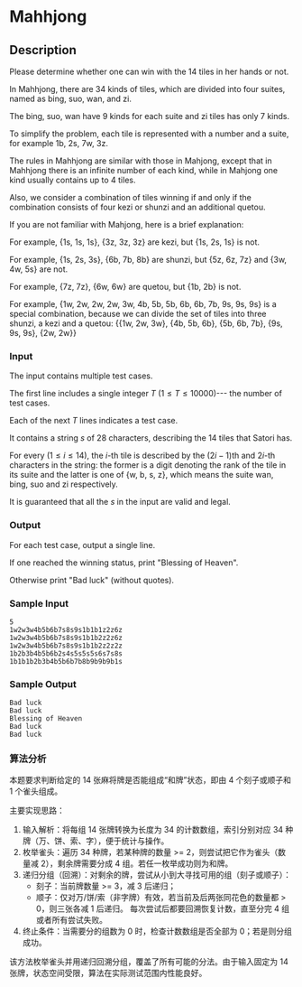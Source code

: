 # Mahhjong

## Description

Please determine whether one can win with the 14 tiles in her hands or not.

In Mahhjong, there are 34 kinds of tiles, which are divided into four suites, named as bing, suo, wan, and zi.

The bing, suo, wan have 9 kinds for each suite and zi tiles has only 7 kinds.

To simplify the problem, each tile is represented with a number and a suite, for example 1b, 2s, 7w, 3z.

The rules in Mahhjong are similar with those in Mahjong, except that in Mahhjong there is an infinite number of each kind, while in Mahjong one kind usually contains up to 4 tiles.

Also, we consider a combination of tiles winning if and only if the combination consists of four kezi or shunzi and an additional quetou.

If you are not familiar with Mahjong, here is a brief explanation:


For example, {1s, 1s, 1s}, {3z, 3z, 3z} are kezi, but {1s, 2s, 1s} is not.


For example, {1s, 2s, 3s}, {6b, 7b, 8b} are shunzi, but {5z, 6z, 7z} and {3w, 4w, 5s} are not.


For example, {7z, 7z}, {6w, 6w} are quetou, but {1b, 2b} is not.


For example, {1w, 2w, 2w, 2w, 3w, 4b, 5b, 5b, 6b, 6b, 7b, 9s, 9s, 9s} is a special combination, because we can divide the set of tiles into three shunzi, a kezi and a quetou: {{1w, 2w, 3w}, {4b, 5b, 6b}, {5b, 6b, 7b}, {9s, 9s, 9s}, {2w, 2w}}

### Input

The input contains multiple test cases.

The first line includes a single integer $T$ $(1 \leq T \leq 10000)$--- the number of test cases.

Each of the next $T$ lines indicates a test case.

It contains a string $s$ of 28 characters, describing the 14 tiles that Satori has.

For every $(1 \leq i \leq 14)$, the $i$-th tile is described by the $(2i-1)$th and $2i$-th characters in the string: the former is a digit denoting the rank of the tile in its suite and the latter is one of {w, b, s, z}, which means the suite wan, bing, suo and zi respectively.

It is guaranteed that all the $s$ in the input are valid and legal.

### Output

For each test case, output a single line.

If one reached the winning status, print "Blessing of Heaven".

Otherwise print "Bad luck" (without quotes).

### Sample Input

``` log
5
1w2w3w4b5b6b7s8s9s1b1b1z2z6z
1w2w3w4b5b6b7s8s9s1b1b2z2z6z
1w2w3w4b5b6b7s8s9s1b1b2z2z2z
1b2b3b4b5b6b2s4s5s5s5s6s7s8s
1b1b1b2b3b4b5b6b7b8b9b9b9b1s
```

### Sample Output

``` log
Bad luck
Bad luck
Blessing of Heaven
Bad luck
Bad luck
```

### 算法分析

本题要求判断给定的 14 张麻将牌是否能组成“和牌”状态，即由 4 个刻子或顺子和 1 个雀头组成。

主要实现思路：

1. 输入解析：将每组 14 张牌转换为长度为 34 的计数数组，索引分别对应 34 种牌（万、饼、索、字），便于统计与操作。
2. 枚举雀头：遍历 34 种牌，若某种牌的数量 >= 2，则尝试把它作为雀头（数量减 2），剩余牌需要分成 4 组。若任一枚举成功则为和牌。
3. 递归分组（回溯）：对剩余的牌，尝试从小到大寻找可用的组（刻子或顺子）：
    - 刻子：当前牌数量 >= 3，减 3 后递归；
    - 顺子：仅对万/饼/索（非字牌）有效，若当前及后两张同花色的数量都 > 0，则三张各减 1 后递归。
    每次尝试后都要回溯恢复计数，直至分完 4 组或者所有尝试失败。
4. 终止条件：当需要分的组数为 0 时，检查计数数组是否全部为 0；若是则分组成功。

该方法枚举雀头并用递归回溯分组，覆盖了所有可能的分法。由于输入固定为 14 张牌，状态空间受限，算法在实际测试范围内性能良好。
